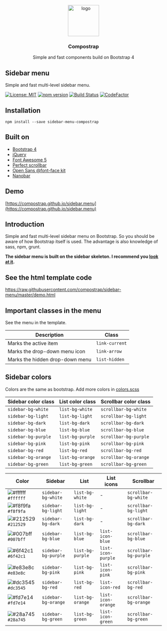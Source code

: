 <p align="center">
  <img src="https://avatars0.githubusercontent.com/u/50230834?s=400&u=3551f498f489486fb0ee563171d5fb2d43892a17&v=4" width="100" alt="logo">
</p>

<h3 align="center">Compostrap</h3>
<p align="center">Simple and fast components build on Bootstrap 4</p>

## Sidebar menu
Simple and fast multi-level sidebar menu.

[![License: MIT](https://img.shields.io/badge/License-MIT-yellow.svg)](https://raw.githubusercontent.com/compostrap/sidebar-menu/master/license.md)
[![npm version](https://badge.fury.io/js/sidebar-menu-compostrap.svg)](https://badge.fury.io/js/sidebar-menu-compostrap)
[![Build Status](https://travis-ci.com/compostrap/sidebar-menu.svg?branch=master)](https://travis-ci.com/compostrap/sidebar-menu)
[![CodeFactor](https://www.codefactor.io/repository/github/compostrap/sidebar-menu/badge)](https://www.codefactor.io/repository/github/compostrap/sidebar-menu)

## Installation
```
npm install --save sidebar-menu-compostrap
```

## Built on
- [Bootstrap 4](https://getbootstrap.com)
- [jQuery](https://jquery.com)
- [Font Awesome 5](https://fontawesome.com)
- [Perfect scrollbar](https://github.com/mdbootstrap/perfect-scrollbar)
- [Open Sans @font-face kit](https://github.com/FontFaceKit/open-sans)
- [Nanobar](https://github.com/jacoborus/nanobar)

## Demo
[https://compostrap.github.io/sidebar.menu](https://compostrap.github.io/sidebar.menu)

## Introduction
Simple and fast multi-level sidebar menu on Bootstrap. So you should be aware of how Bootstrap itself is used. The advantage is also knowledge of sass, npm, grunt.

**The sidebar menu is built on the sidebar skeleton. I recommend you [look at it](https://github.com/compostrap/sidebar-skeleton).**

## See the html template code
https://raw.githubusercontent.com/compostrap/sidebar-menu/master/demo.html

## Important classes in the menu
See the menu in the template.

| Description                     | Class          |
| ------------------------------- | ---------------|
| Marks the active item           | `link-current` |
| Marks the drop-down menu icon   | `link-arrow`   |
| Marks the hidden drop-down menu | `list-hidden`  |

## Sidebar colors
Colors are the same as bootstrap. Add more colors in [colors.scss](https://github.com/compostrap/sidebar-menu/blob/master/scss/themes/_colors.scss)

| Sidebar color class | List color class | Scrollbar color class  |
| --------------------| -----------------| ---------------------- |
| `sidebar-bg-white`  | `list-bg-white`  |  `scrollbar-bg-white`  |
| `sidebar-bg-light`  | `list-bg-light`  |  `scrollbar-bg-light`  |
| `sidebar-bg-dark`   | `list-bg-dark`   |  `scrollbar-bg-dark`   |
| `sidebar-bg-blue`   | `list-bg-blue`   |  `scrollbar-bg-blue`   |
| `sidebar-bg-purple` | `list-bg-purple` |  `scrollbar-bg-purple` |
| `sidebar-bg-pink`   | `list-bg-pink`   |  `scrollbar-bg-pink`   |
| `sidebar-bg-red`    | `list-bg-red`    |  `scrollbar-bg-red`    |
| `sidebar-bg-orange` | `list-bg-orange` |  `scrollbar-bg-orange` |
| `sidebar-bg-green`  | `list-bg-green`  |  `scrollbar-bg-green`  |

| Color                                                              | Sidebar             | List             | List icons         | Scrollbar             |
| ------------------------------------------------------------------ | ------------------- | ---------------- | ------------------ | --------------------- |
| ![#ffffff](https://placehold.it/15/ffffff/000000?text=+) `#ffffff` | `sidebar-bg-white`  | `list-bg-white`  | -                  | `scrollbar-bg-white`  |
| ![#f8f9fa](https://placehold.it/15/f8f9fa/000000?text=+) `#f8f9fa` | `sidebar-bg-light`  | `list-bg-light`  | -                  | `scrollbar-bg-light`  |
| ![#212529](https://placehold.it/15/212529/000000?text=+) `#212529` | `sidebar-bg-dark`   | `list-bg-dark`   | -                  | `scrollbar-bg-dark`   |
| ![#007bff](https://placehold.it/15/007bff/000000?text=+) `#007bff` | `sidebar-bg-blue`   | `list-bg-blue`   | `list-icon-blue`   | `scrollbar-bg-blue`   |
| ![#6f42c1](https://placehold.it/15/6f42c1/000000?text=+) `#6f42c1` | `sidebar-bg-purple` | `list-bg-purple` | `list-icon-purple` | `scrollbar-bg-purple` |
| ![#e83e8c](https://placehold.it/15/e83e8c/000000?text=+) `#e83e8c` | `sidebar-bg-pink`   | `list-bg-pink`   | `list-icon-pink`   | `scrollbar-bg-pink`   |
| ![#dc3545](https://placehold.it/15/dc3545/000000?text=+) `#dc3545` | `sidebar-bg-red`    | `list-bg-red`    | `list-icon-red`    | `scrollbar-bg-red`    |
| ![#fd7e14](https://placehold.it/15/fd7e14/000000?text=+) `#fd7e14` | `sidebar-bg-orange` | `list-bg-orange` | `list-icon-orange` | `scrollbar-bg-orange` |
| ![#28a745](https://placehold.it/15/28a745/000000?text=+) `#28a745` | `sidebar-bg-green`  | `list-bg-green`  | `list-icon-green`  | `scrollbar-bg-green`  |
